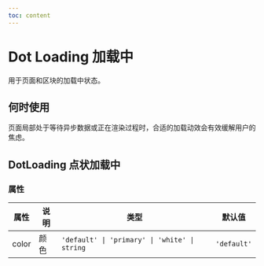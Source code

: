 ```yaml
---
toc: content
---
```


# Dot Loading 加载中

用于页面和区块的加载中状态。

## 何时使用

页面局部处于等待异步数据或正在渲染过程时，合适的加载动效会有效缓解用户的焦虑。

## DotLoading 点状加载中

<code src="./demos/demo1.tsx"></code>

### 属性

| 属性  | 说明 | 类型                                          | 默认值      |
| ----- | ---- | --------------------------------------------- | ----------- |
| color | 颜色 | `'default' \| 'primary' \| 'white' \| string` | `'default'` |
